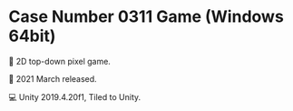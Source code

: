 # Case Number 0311 Game (Windows 64bit) 

📝 2D top-down pixel game.  
 
📆 2021 March released. 
 
💻 Unity 2019.4.20f1, Tiled to Unity.
 

